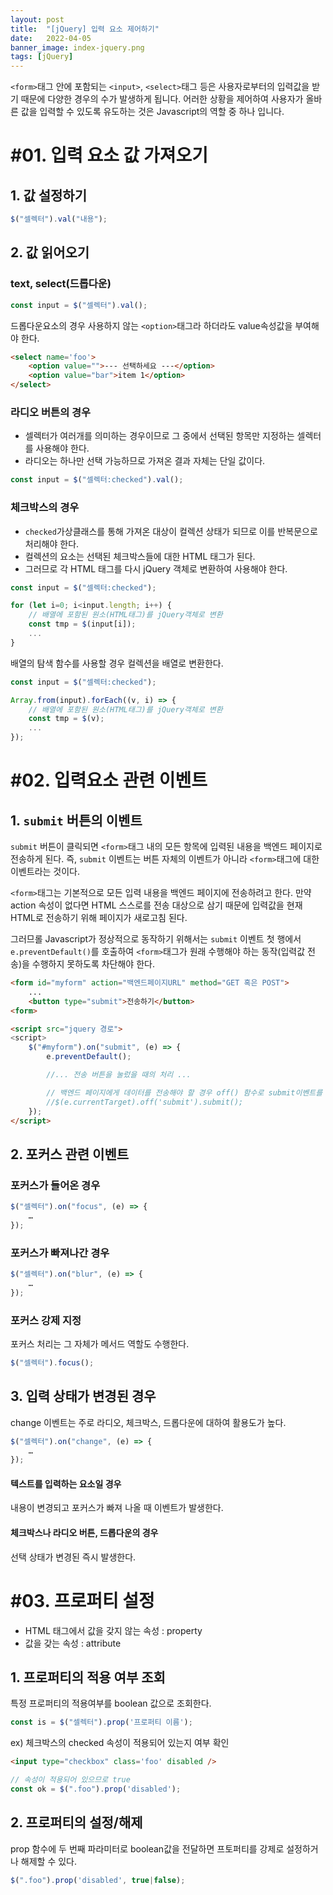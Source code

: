 ```yaml
---
layout: post
title:  "[jQuery] 입력 요소 제어하기"
date:   2022-04-05
banner_image: index-jquery.png
tags: [jQuery]
---
```


`<form>`태그 안에 포함되는 `<input>`, `<select>`태그 등은 사용자로부터의 입력값을 받기 때문에 다양한 경우의 수가 발생하게 됩니다. 어러한 상황을 제어하여 사용자가 올바른 값을 입력할 수 있도록 유도하는 것은 Javascript의 역할 중 하나 입니다.

<!--more-->

# #01. 입력 요소 값 가져오기


## 1. 값 설정하기

```javascript
$("셀렉터").val("내용");
```

## 2. 값 읽어오기

### text, select(드롭다운)

```javascript
const input = $("셀렉터").val();
```

드롭다운요소의 경우 사용하지 않는 `<option>`태그라 하더라도 value속성값을 부여해야 한다.

```html
<select name='foo'>
    <option value="">--- 선택하세요 ---</option>
    <option value="bar">item 1</option>
</select>
```

### 라디오 버튼의 경우

- 셀렉터가 여러개를 의미하는 경우이므로 그 중에서 선택된 항목만 지정하는 셀렉터를 사용해야 한다.
- 라디오는 하나만 선택 가능하므로 가져온 결과 자체는 단일 값이다.

```javascript
const input = $("셀렉터:checked").val();
```

### 체크박스의 경우

- `checked`가상클래스를 통해 가져온 대상이 컬렉션 상태가 되므로 이를 반복문으로 처리해야 한다.
- 컬렉션의 요소는 선택된 체크박스들에 대한 HTML 태그가 된다.
- 그러므로 각 HTML 태그를 다시 jQuery 객체로 변환하여 사용해야 한다.

```javascript
const input = $("셀렉터:checked");

for (let i=0; i<input.length; i++) {
    // 배열에 포함된 원소(HTML태그)를 jQuery객체로 변환
    const tmp = $(input[i]);
    ...
}
```

배열의 탐색 함수를 사용할 경우 컬렉션을 배열로 변환한다.

```javascript
const input = $("셀렉터:checked");

Array.from(input).forEach((v, i) => {
    // 배열에 포함된 원소(HTML태그)를 jQuery객체로 변환
    const tmp = $(v);
    ...
});
```

# #02. 입력요소 관련 이벤트

## 1. `submit` 버튼의 이벤트

`submit` 버튼이 클릭되면 `<form>`태그 내의 모든 항목에 입력된 내용을 백엔드 페이지로 전송하게 된다. 즉, `submit` 이벤트는 버튼 자체의 이벤트가 아니라 `<form>`태그에 대한 이벤트라는 것이다.

`<form>`태그는 기본적으로 모든 입력 내용을 백엔드 페이지에 전송하려고 한다. 만약 action 속성이 없다면 HTML 스스로를 전송 대상으로 삼기 때문에 입력값을 현재 HTML로 전송하기 위해 페이지가 새로고침 된다.

그러므롤 Javascript가 정상적으로 동작하기 위해서는 `submit` 이벤트 첫 행에서 `e.preventDefault()`를 호출하여 `<form>`태그가 원래 수행해야 하는 동작(입력값 전송)을 수행하지 못하도록 차단해야 한다.

```html
<form id="myform" action="백엔드페이지URL" method="GET 혹은 POST">
    ...
    <button type="submit">전송하기</button>
<form>

<script src="jquery 경로">
<script>
    $("#myform").on("submit", (e) => {
        e.preventDefault();

        //... 전송 버튼을 눌렀을 때의 처리 ...

        // 백엔드 페이지에게 데이터를 전송해야 할 경우 off() 함수로 submit이벤트를 끄고 강제 전송 해야 한다.
        //$(e.currentTarget).off('submit').submit();
    });
</script>
```

## 2. 포커스 관련 이벤트

### 포커스가 들어온 경우

```javascript
$("셀렉터").on("focus", (e) => {
    …
});
```

### 포커스가 빠져나간 경우

```javascript
$("셀렉터").on("blur", (e) => {
    …
});
```

### 포커스 강제 지정

포커스 처리는 그 자체가 메서드 역할도 수행한다.

```javascript
$("셀렉터").focus();
```


## 3. 입력 상태가 변경된 경우

change 이벤트는 주로 라디오, 체크박스, 드롭다운에 대하여 활용도가 높다.

```javascript
$("셀렉터").on("change", (e) => {
    …
});
```

#### 텍스트를 입력하는 요소일 경우

내용이 변경되고 포커스가 빠져 나올 때 이벤트가 발생한다.

#### 체크박스나 라디오 버튼, 드롭다운의 경우

선택 상태가 변경된 즉시 발생한다.


# #03. 프로퍼티 설정

- HTML 태그에서 값을 갖지 않는 속성 : property
- 값을 갖는 속성 : attribute

## 1. 프로퍼티의 적용 여부 조회

특정 프로퍼티의 적용여부를 boolean 값으로 조회한다.

```javascript
const is = $("셀렉터").prop('프로퍼티 이름');
```

ex) 체크박스의 checked 속성이 적용되어 있는지 여부 확인

```html
<input type="checkbox" class='foo' disabled />
```
```javascript
// 속성이 적용되어 있으므로 true
const ok = $(".foo").prop('disabled');
```

## 2. 프로퍼티의 설정/해제

prop 함수에 두 번째 파라미터로 boolean값을 전달하면 프토퍼티를 강제로 설정하거나 해제할 수 있다.

```javascript
$(".foo").prop('disabled', true|false);
```
